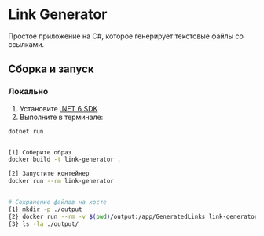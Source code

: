 # Link Generator

Простое приложение на C#, которое генерирует текстовые файлы со ссылками.

## Сборка и запуск

### Локально
1. Установите [.NET 6 SDK](https://dotnet.microsoft.com/download)
2. Выполните в терминале:
```bash
dotnet run


[1] Соберите образ 
docker build -t link-generator .

[2] Запустите контейнер 
docker run --rm link-generator


# Сохранение файлов на хосте 
{1} mkdir -p ./output
{2} docker run --rm -v $(pwd)/output:/app/GeneratedLinks link-generator
{3} ls -la ./output/
